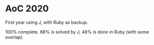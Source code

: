 # AoC 2020

First year using J, with Ruby as backup.

100% complete. 68% is solved by J, 48% is done in Ruby (with some overlap).